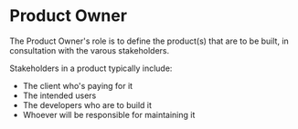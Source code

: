 # Product Owner

The Product Owner's role is to define the product\(s\) that are to be built, in consultation with the varous stakeholders.

Stakeholders in a product typically include:

* The client who's paying for it
* The intended users
* The developers who are to build it
* Whoever will be responsible for maintaining it

